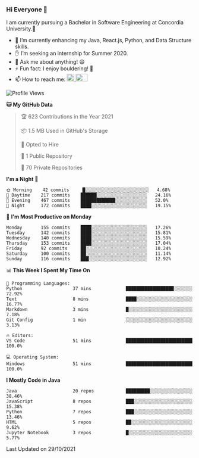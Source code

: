 ### Hi Everyone 👋
I am currently pursuing a Bachelor in Software Engineering at Concordia University.🏫

- 🌱 I’m currently enhancing my Java, React.js, Python, and Data Structure skills.
- ✋ I’m seeking an internship for Summer 2020.
- 💬 Ask me about anything! 😄
- ⚡ Fun fact: I enjoy bouldering! 🧗‍
- 📫 How to reach me: <a href="https://www.linkedin.com/in/siu-tong-ye/" target="_blank"> <img width="20px" width="32" src="https://cdn.jsdelivr.net/npm/simple-icons@v3/icons/linkedin.svg" /> </a> <a href="mailto:SiuTongYe@gmail.com" target="_blank"> <img height="20" width="32" src="https://cdn.jsdelivr.net/npm/simple-icons@v3/icons/gmail.svg" /> </a>

<!--START_SECTION:waka-->
![Profile Views](http://img.shields.io/badge/Profile%20Views-3-blue)

**🐱 My GitHub Data** 

> 🏆 623 Contributions in the Year 2021
 > 
> 📦 1.5 MB Used in GitHub's Storage 
 > 
> 💼 Opted to Hire
 > 
> 📜 1 Public Repository 
 > 
> 🔑 70 Private Repositories  
 > 
**I'm a Night 🦉** 

```text
🌞 Morning    42 commits     █░░░░░░░░░░░░░░░░░░░░░░░░   4.68% 
🌆 Daytime    217 commits    ██████░░░░░░░░░░░░░░░░░░░   24.16% 
🌃 Evening    467 commits    █████████████░░░░░░░░░░░░   52.0% 
🌙 Night      172 commits    ████░░░░░░░░░░░░░░░░░░░░░   19.15%

```
📅 **I'm Most Productive on Monday** 

```text
Monday       155 commits    ████░░░░░░░░░░░░░░░░░░░░░   17.26% 
Tuesday      142 commits    ████░░░░░░░░░░░░░░░░░░░░░   15.81% 
Wednesday    140 commits    ████░░░░░░░░░░░░░░░░░░░░░   15.59% 
Thursday     153 commits    ████░░░░░░░░░░░░░░░░░░░░░   17.04% 
Friday       92 commits     ██░░░░░░░░░░░░░░░░░░░░░░░   10.24% 
Saturday     100 commits    ██░░░░░░░░░░░░░░░░░░░░░░░   11.14% 
Sunday       116 commits    ███░░░░░░░░░░░░░░░░░░░░░░   12.92%

```


📊 **This Week I Spent My Time On** 

```text
💬 Programming Languages: 
Python                   37 mins             ██████████████████░░░░░░░   72.92% 
Text                     8 mins              ████░░░░░░░░░░░░░░░░░░░░░   16.77% 
Markdown                 3 mins              █░░░░░░░░░░░░░░░░░░░░░░░░   7.18% 
Git Config               1 min               ░░░░░░░░░░░░░░░░░░░░░░░░░   3.13%

🔥 Editors: 
VS Code                  51 mins             █████████████████████████   100.0%

💻 Operating System: 
Windows                  51 mins             █████████████████████████   100.0%

```

**I Mostly Code in Java** 

```text
Java                     20 repos            █████████░░░░░░░░░░░░░░░░   38.46% 
JavaScript               8 repos             ███░░░░░░░░░░░░░░░░░░░░░░   15.38% 
Python                   7 repos             ███░░░░░░░░░░░░░░░░░░░░░░   13.46% 
HTML                     5 repos             ██░░░░░░░░░░░░░░░░░░░░░░░   9.62% 
Jupyter Notebook         3 repos             █░░░░░░░░░░░░░░░░░░░░░░░░   5.77%

```



 Last Updated on 29/10/2021
<!--END_SECTION:waka-->
